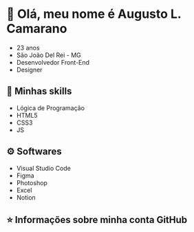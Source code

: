 <h1>💜 Olá, meu nome é Augusto L. Camarano</h1>
<ul>
 <li>23 anos</li>
 <li>São João Del Rei - MG</li>
 <li>Desenvolvedor Front-End</li>
 <li>Designer</li>
</ul>

<h2>🚀 Minhas skills</h2>
<ul>
 <li>Lógica de Programação</li>
 <li>HTML5</li>
 <li>CSS3</li>
 <li>JS</li>
</ul>

<h2>⚙️ Softwares</h2>
<ul>
 <li>Visual Studio Code</li>
 <li>Figma</li>
 <li>Photoshop</li>
 <li>Excel</li>
 <li>Notion</li>
</ul>

<h2>⭐ Informações sobre minha conta GitHub</h2>
<p>
 <img src="https://github-readme-stats.vercel.app/api?username=alcamarano&show_icons=true&locale=pt-br&bg_color=292929&border_color=A044FF&title_color=A044FF&text_color=FFFFFF&icon_color=A044FF&include_all_commits=true&count_private=true" alt="">
 <img src="https://github-readme-stats.vercel.app/api/top-langs/?username=alcamarano&layout=compact&bg_color=292929&border_color=A044FF&title_color=A044FF&text_color=FFFFFF&locale=pt-br" align="top" alt="">
</p>
